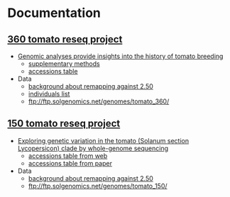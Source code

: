 # Documentation

## [360 tomato reseq project](360)

- [Genomic analyses provide insights into the history of tomato breeding](360/ng.3117.pdf)
  - [supplementary methods](360/ng.3117-S1.pdf)
  - [accessions table](360/ng.3117-S2.xls)
- Data
  - [background about remapping against 2.50](360/README)
  - [individuals list](360/360_individual.list)
  - ftp://ftp.solgenomics.net/genomes/tomato_360/

## [150 tomato reseq project](150)


- [Exploring genetic variation in the tomato (Solanum section Lycopersicon) clade by
whole-genome sequencing](150/1504.05610.pdf)
  - [accessions table from web](150/150_Selected_Accessions.htm)
  - [accessions table from paper](150/tpj12616-sup-0011-tables1.xlsx)
- Data
  - [background about remapping against 2.50](150/README)
  - ftp://ftp.solgenomics.net/genomes/tomato_150/
